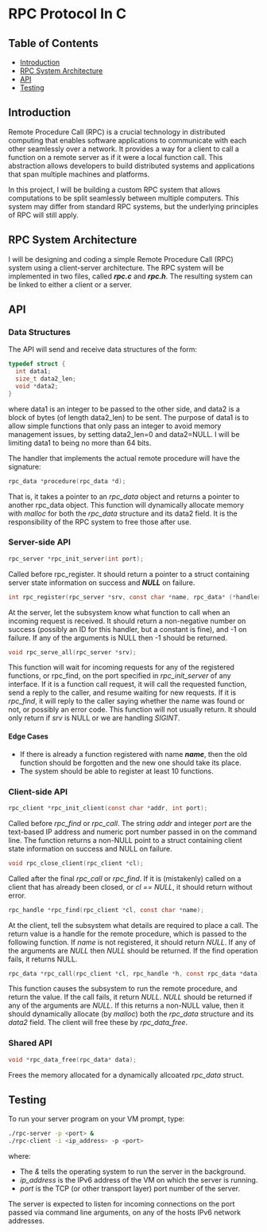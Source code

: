 # RPC Protocol In C

## Table of Contents

- [Introduction](#introduction)
- [RPC System Architecture](#rpc-system-architecture)
- [API](#api)
- [Testing](#testing)

## Introduction

Remote Procedure Call (RPC) is a crucial technology in distributed computing that enables software applications
to communicate with each other seamlessly over a network. It provides a way for a client to call a function on a
remote server as if it were a local function call. This abstraction allows developers to build distributed systems
and applications that span multiple machines and platforms.

In this project, I will be building a custom RPC system that allows computations to be split seamlessly between
multiple computers. This system may differ from standard RPC systems, but the underlying principles of RPC
will still apply.

## RPC System Architecture

I will be designing and coding a simple Remote Procedure Call (RPC) system using a client-server architecture.
The RPC system will be implemented in two files, called __*rpc.c*__ and __*rpc.h*__. The resulting system can be linked
to either a client or a server.

## API

### Data Structures

The API will send and receive data structures of the form:

  ```c
  typedef struct {
    int data1;
    size_t data2_len;
    void *data2;
  }
  ```

where data1 is an integer to be passed to the other side, and data2 is a block of bytes (of length data2_len) to
be sent. The purpose of data1 is to allow simple functions that only pass an integer to avoid memory management
issues, by setting data2_len=0 and data2=NULL. I will be limiting data1 to being no more than 64 bits.

The handler that implements the actual remote procedure will have the signature:

  ```c
  rpc_data *procedure(rpc_data *d);
  ```

That is, it takes a pointer to an *rpc_data* object and returns a pointer to another rpc_data object. This function
will dynamically allocate memory with *malloc* for both the *rpc_data* structure and its data2 field. It is the
responsibility of the RPC system to free those after use.

### Server-side API

  ```c
  rpc_server *rpc_init_server(int port);
  ```

Called before rpc_register. It should return a pointer to a struct containing server state information on success and __*NULL*__ on failure.

  ```c
  int rpc_register(rpc_server *srv, const char *name, rpc_data* (*handler)(rpc_data*));
  ```

At the server, let the subsystem know what function to call when an incoming request is received. It should return a non-negative number on success (possibly an ID for this handler, but a constant is fine), and -1 on failure. If any of the arguments is NULL then -1 should be returned.

  ```c
  void rpc_serve_all(rpc_server *srv);
  ```

This function will wait for incoming requests for any of the registered functions, or rpc_find, on the port specified in *rpc_init_server* of any interface. If it is a function call request, it will call the requested function, send a reply to the caller, and resume waiting for new requests. If it is *rpc_find*, it will reply to the caller saying whether the name was found or not, or possibly an error code. This function will not usually return. It should only return if *srv* is NULL or we are handling *SIGINT*.

#### Edge Cases

- If there is already a function registered with name __*name*__, then the old function should be forgotten and the new one should take its place. 
- The system should be able to register at least 10 functions.

### Client-side API

  ```c
  rpc_client *rpc_init_client(const char *addr, int port);
  ```

Called before *rpc_find* or *rpc_call*. The string *addr* and integer *port* are the text-based IP address and numeric port number passed in on the command line.
The function returns a non-NULL point to a struct containing client state information on success and NULL on failure.

  ```c
  void rpc_close_client(rpc_client *cl);
  ```

Called after the final *rpc_call* or *rpc_find*.
If it is (mistakenly) called on a client that has already been closed, or *cl == NULL*, it should return without error.

  ```c
  rpc_handle *rpc_find(rpc_client *cl, const char *name);
  ```

At the client, tell the subsystem what details are required to place a call. The return value is a handle for the remote procedure, which is passed to the following function.
If *name* is not registered, it should return *NULL*. If any of the arguments are *NULL* then *NULL* should be returned. If the find operation fails, it returns NULL.

  ```c
  rpc_data *rpc_call(rpc_client *cl, rpc_handle *h, const rpc_data *data);
  ```

This function causes the subsystem to run the remote procedure, and return the value. 
If the call fails, it return *NULL*. *NULL* should be returned if any of the arguments are *NULL*. If this returns a non-NULL value, then it should dynamically allocate (by *malloc*) both the *rpc_data* structure and its *data2* field. The client will free these by *rpc_data_free*.

### Shared API

  ```c
  void *rpc_data_free(rpc_data* data);
  ```

Frees the memory allocated for a dynamically allcoated *rpc_data* struct.

## Testing

To run your server program on your VM prompt, type:

  ```bash
  ./rpc-server -p <port> &
  ./rpc-client -i <ip_address> -p <port>
  ```

where:

- The *&* tells the operating system to run the server in the background.
- *ip_address* is the IPv6 address of the VM on which the server is running.
- *port* is the TCP (or other transport layer) port number of the server.

The server is expected to listen for incoming connections on the port passed via command line arguments, on any of the hosts IPv6 network addresses.